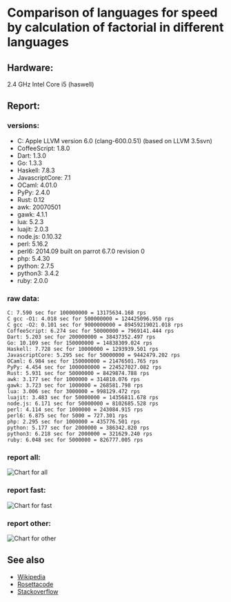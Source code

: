 Comparison of languages for speed by calculation of factorial in different languages
====================================================================================

Hardware:
---------
2.4 GHz Intel Core i5 (haswell)

Report:
-------
### versions:

  * C: Apple LLVM version 6.0 (clang-600.0.51) (based on LLVM 3.5svn)
  * CoffeeScript: 1.8.0
  * Dart: 1.3.0
  * Go: 1.3.3
  * Haskell: 7.8.3
  * JavascriptCore: 7.1
  * OCaml: 4.01.0
  * PyPy: 2.4.0
  * Rust: 0.12
  * awk: 20070501
  * gawk: 4.1.1
  * lua: 5.2.3
  * luajit: 2.0.3
  * node.js: 0.10.32
  * perl: 5.16.2
  * perl6: 2014.09 built on parrot 6.7.0 revision 0
  * php: 5.4.30
  * python: 2.7.5
  * python3: 3.4.2
  * ruby: 2.0.0


### raw data:

    C: 7.590 sec for 100000000 = 13175634.168 rps
    C gcc -O1: 4.018 sec for 500000000 = 124425096.950 rps
    C gcc -O2: 0.101 sec for 9000000000 = 89459219021.018 rps
    CoffeeScript: 6.274 sec for 50000000 = 7969141.444 rps
    Dart: 5.203 sec for 200000000 = 38437352.497 rps
    Go: 10.109 sec for 150000000 = 14838309.024 rps
    Haskell: 7.728 sec for 10000000 = 1293939.501 rps
    JavascriptCore: 5.295 sec for 50000000 = 9442479.202 rps
    OCaml: 6.984 sec for 150000000 = 21476501.765 rps
    PyPy: 4.454 sec for 1000000000 = 224527027.082 rps
    Rust: 5.931 sec for 50000000 = 8429874.788 rps
    awk: 3.177 sec for 1000000 = 314810.076 rps
    gawk: 3.723 sec for 1000000 = 268581.798 rps
    lua: 3.006 sec for 3000000 = 998129.472 rps
    luajit: 3.483 sec for 50000000 = 14356811.678 rps
    node.js: 6.171 sec for 50000000 = 8102685.528 rps
    perl: 4.114 sec for 1000000 = 243084.915 rps
    perl6: 6.875 sec for 5000 = 727.301 rps
    php: 2.295 sec for 1000000 = 435776.501 rps
    python: 5.177 sec for 2000000 = 386342.820 rps
    python3: 6.218 sec for 2000000 = 321629.240 rps
    ruby: 6.048 sec for 5000000 = 826777.005 rps


### report all:

![Chart for all](https://chart.googleapis.com/chart?cht=bhs&chs=700x405&chd=t%3A124425096%2C38437352%2C21476501%2C14838309%2C14356811%2C13175634%2C9442479%2C8429874%2C8102685%2C7969141%2C1293939%2C998129%2C826777%2C435776%2C386342%2C321629%2C314810%2C268581%2C243084&chco=4d89f9&chbh=15&chds=0,124425096.950169&chxt=x,y,r&chxl=1%3A%7Cperl%7Cgawk%7Cawk%7Cpython3%7Cpython%7Cphp%7Cruby%7Clua%7CHaskell%7CCoffeeScript%7Cnode.js%7CRust%7CJavascriptCore%7CC%7Cluajit%7CGo%7COCaml%7CDart%7CC%20gcc%20-O1%7C2%3A%7C243084%20rps%7C268581%20rps%7C314810%20rps%7C321629%20rps%7C386342%20rps%7C435776%20rps%7C826777%20rps%7C998129%20rps%7C1293939%20rps%7C7969141%20rps%7C8102685%20rps%7C8429874%20rps%7C9442479%20rps%7C13175634%20rps%7C14356811%20rps%7C14838309%20rps%7C21476501%20rps%7C38437352%20rps%7C124425096%20rps%7C0%3A%7C0%20%25%7C10%20%25%7C20%20%25%7C30%20%25%7C40%20%25%7C50%20%25%7C60%20%25%7C70%20%25%7C80%20%25%7C90%20%25%7C100%20%25)

### report fast:

![Chart for fast](https://chart.googleapis.com/chart?cht=bhs&chs=700x225&chd=t%3A124425096%2C38437352%2C21476501%2C14838309%2C14356811%2C13175634%2C9442479%2C8429874%2C8102685%2C7969141&chco=4d89f9&chbh=15&chds=0,124425096.950169&chxt=x,y,r&chxl=1%3A%7CCoffeeScript%7Cnode.js%7CRust%7CJavascriptCore%7CC%7Cluajit%7CGo%7COCaml%7CDart%7CC%20gcc%20-O1%7C2%3A%7C7969141%20rps%7C8102685%20rps%7C8429874%20rps%7C9442479%20rps%7C13175634%20rps%7C14356811%20rps%7C14838309%20rps%7C21476501%20rps%7C38437352%20rps%7C124425096%20rps%7C0%3A%7C0%20%25%7C10%20%25%7C20%20%25%7C30%20%25%7C40%20%25%7C50%20%25%7C60%20%25%7C70%20%25%7C80%20%25%7C90%20%25%7C100%20%25)

### report other:

![Chart for other](https://chart.googleapis.com/chart?cht=bhs&chs=700x205&chd=t%3A1293939%2C998129%2C826777%2C435776%2C386342%2C321629%2C314810%2C268581%2C243084&chco=4d89f9&chbh=15&chds=0,1293939.50051296&chxt=x,y,r&chxl=1%3A%7Cperl%7Cgawk%7Cawk%7Cpython3%7Cpython%7Cphp%7Cruby%7Clua%7CHaskell%7C2%3A%7C243084%20rps%7C268581%20rps%7C314810%20rps%7C321629%20rps%7C386342%20rps%7C435776%20rps%7C826777%20rps%7C998129%20rps%7C1293939%20rps%7C0%3A%7C0%20%25%7C10%20%25%7C20%20%25%7C30%20%25%7C40%20%25%7C50%20%25%7C60%20%25%7C70%20%25%7C80%20%25%7C90%20%25%7C100%20%25)



See also
--------

  * [Wikipedia](http://en.wikipedia.org/wiki/Factorial)
  * [Rosettacode](http://rosettacode.org/wiki/Factorial)
  * [Stackoverflow](http://stackoverflow.com/questions/23930/factorial-algorithms-in-different-languages)
